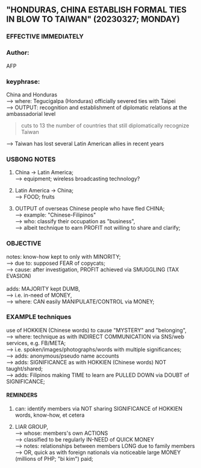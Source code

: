 ## "HONDURAS, CHINA ESTABLISH FORMAL TIES IN BLOW TO TAIWAN" (20230327; MONDAY)

### EFFECTIVE IMMEDIATELY

### Author: 

AFP

### keyphrase: 

China and Honduras<br/>
--> where: Tegucigalpa (Honduras) officially severed ties with Taipei<br/>
--> OUTPUT: recognition and establishment of diplomatic relations at the ambassadorial level

> cuts to 13 the number of countries that still diplomatically recognize Taiwan

--> Taiwan has lost several Latin American allies in recent years

### USBONG NOTES

1) China -> Latin America;<br/>
--> equipment; wireless broadcasting technology?

2) Latin America -> China;<br/>
--> FOOD; fruits

3) OUTPUT of overseas Chinese people who have fled CHINA;<br/>
--> example: "Chinese-Filipinos"<br/> 
--> who: classify their occupation as "business",<br/>
--> albeit technique to earn PROFIT not willing to share and clarify;<br/>

### OBJECTIVE

notes: know-how kept to only with MINORITY; <br/>
--> due to: supposed FEAR of copycats;<br/>
--> cause: after investigation, PROFIT achieved via SMUGGLING (TAX EVASION)<br/>
<br/>
adds: MAJORITY kept DUMB,<br/>
--> i.e. in-need of MONEY,<br/>
--> where: CAN easily MANIPULATE/CONTROL via MONEY;

### EXAMPLE techniques

use of HOKKIEN (Chinese words) to cause "MYSTERY" and "belonging",<br/>
--> where: technique as with INDIRECT COMMUNICATION via SNS/web services, e.g. FB/META;<br/>
--> i.e. spoken/images/photographs/words with multiple significances;<br/>
--> adds: anonymous/pseudo name accounts<br/>
--> adds: SIGNIFICANCE as with HOKKIEN (Chinese words) NOT taught/shared;<br/>
--> adds: Filipinos making TIME to learn are PULLED DOWN via DOUBT of SIGNIFICANCE;<br/>

#### REMINDERS

1) can: identify members via NOT sharing SIGNIFICANCE of HOKKIEN words, know-how, et cetera

2) LIAR GROUP,<br/>
--> whose: members's own ACTIONS <br/>
--> classified to be regularly IN-NEED of QUICK MONEY<br/>
--> notes: relationships between members LONG due to family members<br/>
--> OR, quick as with foreign nationals via noticeable large MONEY (millions of PHP; "bi kim") paid;
